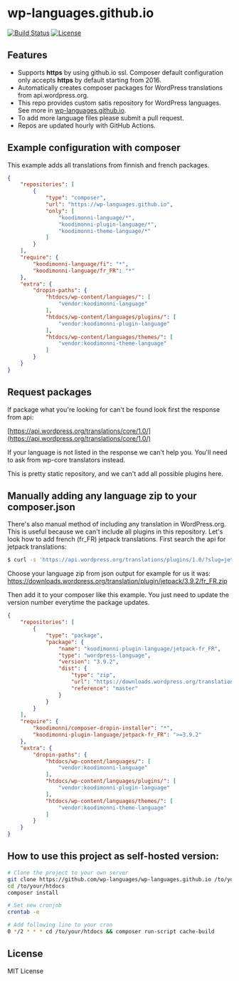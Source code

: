 # wp-languages.github.io
[![Build Status](https://travis-ci.org/wp-languages/wp-languages.github.io.svg?branch=src)](https://travis-ci.org/wp-languages/wp-languages.github.io) [![License](http://img.shields.io/:license-mit-blue.svg)](http://doge.mit-license.org)

## Features
- Supports **https** by using github.io ssl. Composer default configuration only accepts **https** by default starting from 2016.
- Automatically creates composer packages for WordPress translations from api.wordpress.org.
- This repo provides custom satis repository for WordPress languages. See more in [wp-languages.github.io](https://wp-languages.github.io/).
- To add more language files please submit a pull request.
- Repos are updated hourly with GitHub Actions.

## Example configuration with composer

This example adds all translations from finnish and french packages.
```json
{
    "repositories": [
        {
            "type": "composer",
            "url": "https://wp-languages.github.io",
            "only": [
                "koodimonni-language/*",
                "koodimonni-plugin-language/*",
                "koodimonni-theme-language/*"
            ]
        }
    ],
    "require": {
        "koodimonni-language/fi": "*",
        "koodimonni-language/fr_FR": "*"
    },
    "extra": {
        "dropin-paths": {
            "htdocs/wp-content/languages/": [
                "vendor:koodimonni-language"
            ],
            "htdocs/wp-content/languages/plugins/": [
                "vendor:koodimonni-plugin-language"
            ],
            "htdocs/wp-content/languages/themes/": [
                "vendor:koodimonni-theme-language"
            ]
        }
    }
}
```

## Request packages
If package what you're looking for can't be found look first the response from api:

[https://api.wordpress.org/translations/core/1.0/](https://api.wordpress.org/translations/core/1.0/)

If your language is not listed in the response we can't help you. You'll need to ask from wp-core translators instead.

This is pretty static repository, and we can't add all possible plugins here.

## Manually adding any language zip to your composer.json
There's also manual method of including any translation in WordPress.org. This is useful because we can't include all plugins in this repository. Let's look how to add french (fr_FR) jetpack translations. First search the api for jetpack translations:

```bash
$ curl -s 'https://api.wordpress.org/translations/plugins/1.0/?slug=jetpack' | python -m json.tool
```

Choose your language zip from json output for example for us it was:
https://downloads.wordpress.org/translation/plugin/jetpack/3.9.2/fr_FR.zip

Then add it to your composer like this example. You just need to update the version number everytime the package updates.
```json
{
    "repositories": [
        {
            "type": "package",
            "package": {
                "name": "koodimonni-plugin-language/jetpack-fr_FR",
                "type": "wordpress-language",
                "version": "3.9.2",
                "dist": {
                    "type": "zip",
                    "url": "https://downloads.wordpress.org/translation/plugin/jetpack/3.9.2/fr_FR.zip",
                    "reference": "master"
                }
            }
        }
    ],
    "require": {
        "koodimonni/composer-dropin-installer": "*",
        "koodimonni-plugin-language/jetpack-fr_FR": ">=3.9.2"
    },
    "extra": {
        "dropin-paths": {
            "htdocs/wp-content/languages/": [
                "vendor:koodimonni-language"
            ],
            "htdocs/wp-content/languages/plugins/": [
                "vendor:koodimonni-plugin-language"
            ],
            "htdocs/wp-content/languages/themes/": [
                "vendor:koodimonni-theme-language"
            ]
        }
    }
}
```

## How to use this project as self-hosted version:

```bash
# Clone the project to your own server
git clone https://github.com/wp-languages/wp-languages.github.io /to/your/htdocs
cd /to/your/htdocs
composer install

# Set new cronjob
crontab -e

# Add following line to your cron
0 */2 * * * cd /to/your/htdocs && composer run-script cache-build
```

## License
MIT License
